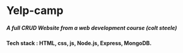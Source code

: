 # Yelp-camp
##### A full CRUD Website from a web development course (colt steele)
#### Tech stack : HTML, css, js, Node.js, Express, MongoDB.
